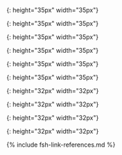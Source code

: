

<!-- Gravity Confluence  -->
[Patient Stories]: https://confluence.hl7.org/display/GRAV/Patient+Stories
[Gravity Confluence Technology Pages]: https://confluence.hl7.org/display/GRAV/Technical+Workstream+Dashboard
[Gravity Project]:  https://confluence.hl7.org/display/GRAV/The+Gravity+Project
[Use Cases]: https://confluence.hl7.org/display/GRAV/Gravity+Use+Case+Package

<!-- # Other IGs -->
[US Core Implementation Guide]: https://www.hl7.org/fhir/us/core/
[HL7 Structured Data Capture IG]: https://hl7.org/fhir/uv/sdc/STU3/extraction.html#structuremap-based-extraction
[Bulk Data exchange IG]: https://hl7.org/fhir/uv/bulkdata/

<!--# Technical IG Content -->
[SDOHCC Observation Screening Response]: StructureDefinition-SDOHCC-ObservationScreeningResponse.html
[SDOHCC Observation Assessment]: StructureDefinition-SDOHCC-ObservationAssessment.html
[SDOHCC ServiceRequest]: StructureDefinition-SDOHCC-ServiceRequest.html
[SDOHCC Task For Referral Management]: StructureDefinition-SDOHCC-TaskForReferralManagement.html
[SDOHCC Service Request]: StructureDefinition-SDOHCC-ServiceRequest.html
[SDOHCC Goal]: StructureDefinition-SDOHCC-Goal.html
[SDOHCC Healthcare Service]: StructureDefinition-SDOHCC-HealthcareService.html
[SDOHCC Procedure]: StructureDefinition-SDOHCC-Procedure.html
[SDOHCC Condition]: StructureDefinition-SDOHCC-Condition.html
[SDOHCC Consent]: StructureDefinition-SDOHCC-Consent.html
[SDOHCC ValueSet SDOH Category]: ValueSet-SDOHCC-ValueSetSDOHCategory.html

[QuestionnaireResponse]: https://hl7.org/fhir/R4B/questionnaireresponse.html
[Questionnaire]: https://hl7.org/fhir/R4B/questionnaire.html

<!--# SDC -->
[SDC QuestionnaireResponse]: https://hl7.org/fhir/us/sdc/sdc-questionnaireresponse.html
[SDC Questionnaire]: https://hl7.org/fhir/us/sdc/sdc-questionnaire.html
[StructureMap]: https://www.hl7.org/fhir/structuremap.html
[Timing]: https://www.hl7.org/fhir/datatypes.html#timing

<!--# Document Sections --> 
[Referral Workflow]: referral_workflow.html
[Patient Workflow]: referral_workflow.html#patientworkflow
[Assessment Instrument Support]: assessment_instrument_support.html
[Observations]: {{site.data.fhir.path}}observation.html
[Conditions]: {{site.data.fhir.path}}condition.html
[StructureMap]: {{site.data.fhir.path}}structuremap.html
[DocumentReference]: {{site.data.fhir.path}}documentreference.html
[FHIR Mapping Language]: {{site.data.fhir.path}}mapping-language.html
[Exchange Workflow]: referral_workflow.html
[Capability Statements]: artifacts.html#capability-statements
[SDOHCC Task For Referral Management]: StructureDefinition-SDOHCC-TaskForReferralManagement.html
[SDOHCC Task For Patient]: StructureDefinition-SDOHCC-TaskForReferralManagement.html
[SDOHCC ServiceRequest]: StructureDefinition-SDOHCC-ServiceRequest.html
[Gravity Project]:  https://confluence.hl7.org/display/GRAV/The+Gravity+Project
[US Core Implementation Guide]: https://www.hl7.org/fhir/us/core/
[Gravity Confluence Technology Pages]: https://confluence.hl7.org/display/GRAV/Technical+Workstream+Dashboard
[SDOHCCObservationAssessment]: StructureDefinition-SDOHCC-ObservationAssessment.html
[SDOH Clinical Care ImplementationGuide Resource]: ImplementationGuide-hl7.fhir.us.sdoh-clinicalcare.html
[Data Modeling Framework]: sdoh_clinical_care_scope.html#data-modeling-framework
[Checking Task Status]: checking_task_status.html
[Privacy and Security]: privacy_and_security.html
[Must Support and Missing Data]: mustsupport_and_missing_data.html
[VSAC]: https://vsac.nlm.nih.gov/
[Patient Coordination Workflow]: referral_workflow.html#patient-coordination-workflow
[Indirect Referral]: referral_workflow.html#indirect-referral
[Indirect Referral Light]: referral_workflow.html#indirect-referral-light
[Direct Referral]: referral_workflow.html#direct-referral
[Direct Referral Light]: referral_workflow.html#direct-referral-light
[Referral Workflow]: referral_workflow.html
[Assessment Instrument Support]: assessment_instrument_support.html
[Connecting Applications with API Data Sources]: connecting_applications_with_api_data_sources.html
[SDOHCC Observation Response Hunger Vital Sign Question 3 Example]: Observation-SDOHCC-ObservationResponseHungerVitalSignQuestion3Example.html
[Subscription Notification Bundle]: https://hl7.org/fhir/uv/subscriptions-backport/StructureDefinition-backport-subscription-notification-r4.html
<!--# Icons -->
[patienticon]: ./Patient.png
{: height="35px" width="35px"}

[providericon]: Provider.png
{: height="35px" width="35px"}

[cboicon]: CBO.png
{: height="35px" width="35px"}

[ccicon]: CC.png
{: height="35px" width="35px"}

[cpicon]: CoordinationPlatform.png
{: height="35px" width="35px"}

[ehricon]: EHR.png
{: height="35px" width="35px"}

[fhiricon]: fhir-32.png
{: height="32px" width="32px"}

[fhirserver]: FHIRServer.png
{: height="32px" width="32px"}

[fhirapplication]: FHIRApplication.png
{: height="32px" width="32px"}

[patientapp]: PatientApplication.png
{: height="32px" width="32px"}

{% include fsh-link-references.md %}
